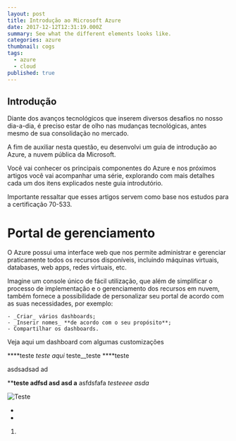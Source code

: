 ```yaml
---
layout: post
title: Introdução ao Microsoft Azure
date: 2017-12-12T12:31:19.000Z
summary: See what the different elements looks like.
categories: azure
thumbnail: cogs
tags:
  - azure
  - cloud
published: true
---
```


## Introdução

Diante dos avanços tecnológicos que inserem diversos desafios no nosso dia-a-dia, é preciso estar de olho nas mudanças tecnológicas, antes mesmo de sua consolidação no mercado.

A fim de auxiliar nesta questão, eu desenvolvi um guia de introdução ao Azure, a nuvem pública da Microsoft.

Você vai conhecer os principais componentes do Azure e nos próximos artigos você vai acompanhar uma série, explorando com mais detalhes cada um dos itens explicados neste guia introdutório.

Importante ressaltar que esses artigos servem como base nos estudos para a certificação 70-533.

# Portal de gerenciamento

O Azure possui uma interface web que nos permite administrar e gerenciar praticamente todos os recursos disponíveis, incluindo máquinas virtuais, databases, web apps, redes virtuais, etc.

Imagine um console único de fácil utilização, que além de simplificar o processo de implementação e o gerenciamento dos recursos em nuvem, também fornece a possibilidade de personalizar seu portal de acordo com as suas necessidades, por exemplo:

    - _Criar_ vários dashboards;
    - _Inserir nomes_ **de acordo com o seu propósito**;
    - Compartilhar os dashboards.

Veja aqui um dashboard com algumas customizações

****teste
_teste aqui_ teste__teste
****teste

asdsadsad ad

****teste adfsd asd asd a** asfdsfafa
_testeeee asda_

![Teste]({{site.baseurl}}/_posts/whois.JPG)

-
-
1.
